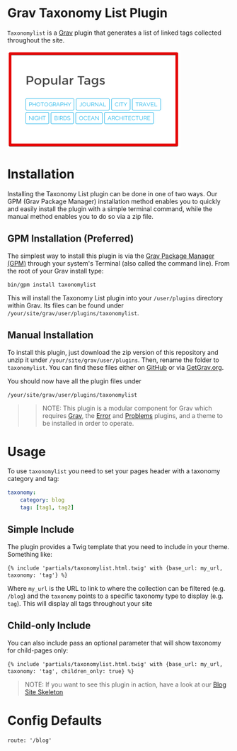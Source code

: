 # Grav Taxonomy List Plugin

`Taxonomylist` is a [Grav](http://github.com/getgrav/grav) plugin that generates a list of linked tags collected throughout	the site.

![Taxonomy List](assets/readme_1.png)

# Installation

Installing the Taxonomy List plugin can be done in one of two ways. Our GPM (Grav Package Manager) installation method enables you to quickly and easily install the plugin with a simple terminal command, while the manual method enables you to do so via a zip file.

## GPM Installation (Preferred)

The simplest way to install this plugin is via the [Grav Package Manager (GPM)](http://learn.getgrav.org/advanced/grav-gpm) through your system's Terminal (also called the command line).  From the root of your Grav install type:

    bin/gpm install taxonomylist

This will install the Taxonomy List plugin into your `/user/plugins` directory within Grav. Its files can be found under `/your/site/grav/user/plugins/taxonomylist`.

## Manual Installation

To install this plugin, just download the zip version of this repository and unzip it under `/your/site/grav/user/plugins`. Then, rename the folder to `taxonomylist`. You can find these files either on [GitHub](https://github.com/getgrav/grav-plugin-taxonomylist) or via [GetGrav.org](http://getgrav.org/downloads/plugins#extras).

You should now have all the plugin files under

    /your/site/grav/user/plugins/taxonomylist
	
>> NOTE: This plugin is a modular component for Grav which requires [Grav](http://github.com/getgrav/grav), the [Error](https://github.com/getgrav/grav-plugin-error) and [Problems](https://github.com/getgrav/grav-plugin-problems) plugins, and a theme to be installed in order to operate.

# Usage

To use `taxonomylist` you need to set your pages header with a  taxonomy category and tag:

```yaml
taxonomy:
    category: blog
    tag: [tag1, tag2]
```

## Simple Include

The plugin provides a Twig template that you need to include in your theme. Something like:

```twig
{% include 'partials/taxonomylist.html.twig' with {base_url: my_url, taxonomy: 'tag'} %}
```

Where `my_url` is the URL to link to where the collection can be filtered (e.g. `/blog`) and the `taxonomy` points to a specific taxonomy type to display (e.g. `tag`). This will display all tags throughout your site

## Child-only Include

You can also include pass an optional parameter that will show taxonomy for child-pages only:

```twig
{% include 'partials/taxonomylist.html.twig' with {base_url: my_url, taxonomy: 'tag', children_only: true} %}
```

> NOTE: If you want to see this plugin in action, have a look at our [Blog Site Skeleton](https://github.com/getgrav/grav-skeleton-blog-site/archive/master.zip)



# Config Defaults
```
route: '/blog'
```
